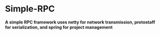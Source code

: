 # Simple-RPC
**A simple RPC framework uses netty for network transmission, protostaff for serialization, and spring for project management**

